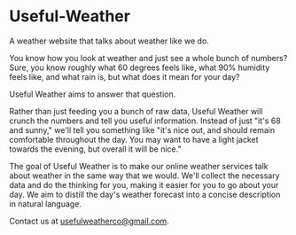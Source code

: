 # Useful-Weather
A weather website that talks about weather like we do.

You know how you look at weather and just see a whole bunch of numbers?
Sure, you know roughly what 60 degrees feels like, what 90% humidity feels like, and what rain is, but what does it mean for your day?

Useful Weather aims to answer that question.

Rather than just feeding you a bunch of raw data, Useful Weather will crunch the numbers and tell you useful information.
Instead of just "it's 68 and sunny," we'll tell you something like "it's nice out, and should remain comfortable throughout the day. You may want to have a light jacket towards the evening, but overall it will be nice."

The goal of Useful Weather is to make our online weather services talk about weather in the same way that we would. We'll collect the necessary data and do the thinking for you, making it easier for you to go about your day. We aim to distill the day's weather forecast into a concise description in natural language.

Contact us at usefulweatherco@gmail.com.
